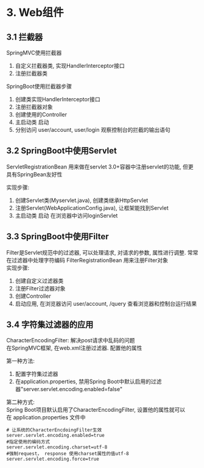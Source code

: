 # 3. Web组件

## 3.1 拦截器

SpringMVC使用拦截器  
1. 自定义拦截器类, 实现HandlerInterceptor接口
2. 注册拦截器类

SpringBoot使用拦截器步骤  
1. 创建类实现HandlerInterceptor接口
2. 注册拦截器对象
3. 创建使用的Controller
4. 主启动类 启动
5. 分别访问 user/account, user/login 观察控制台的拦截的输出语句

## 3.2 SpringBoot中使用Servlet

ServletRegistrationBean 用来做在servlet 3.0+容器中注册servlet的功能, 但更具有SpringBean友好性  

实现步骤:
1. 创建Servlet类(Myservlet.java), 创建类继承HttpServlet
2. 注册Servlet(WebApplicationConfig.java), 让框架能找到Servlet
3. 主启动类 启动 在浏览器中访问loginServlet

## 3.3 SpringBoot中使用Filter

Filter是Servlet规范中的过滤器, 可以处理请求, 对请求的参数, 属性进行调整. 常常在过滤器中处理字符编码
FilterRegistrationBean 用来注册Filter对象  
实现步骤:
1. 创建自定义过滤器类
2. 注册Filter过滤器对象
3. 创建Controller
4. 启动应用, 在浏览器访问 user/account, /query 查看浏览器和控制台运行结果

## 3.4 字符集过滤器的应用

CharacterEncodingFilter: 解决post请求中乱码的问题  
在SpringMVC框架, 在web.xml注册过滤器. 配置他的属性  

第一种方法:  
1. 配置字符集过滤器
2. 在application.properties, 禁用Spring Boot中默认启用的过滤器"server.servlet.encoding.enabled=false"

第二种方式:  
Spring Boot项目默认启用了CharacterEncodingFilter, 设置他的属性就可以  
在 application.properties 文件中  
```properties
# 让系统的CharacterEncdoingFilter生效 
server.servlet.encoding.enabled=true
#指定使用的编码方式
server.servlet.encoding.charset=utf-8
#强制request， response 使用charset属性的值utf-8 
server.servlet.encoding.force=true
```